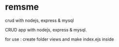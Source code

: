 # remsme
crud with nodejs, express &amp; mysql

CRUD app with nodejs, express & mysql.

for use :
create folder views and make index.ejs inside
